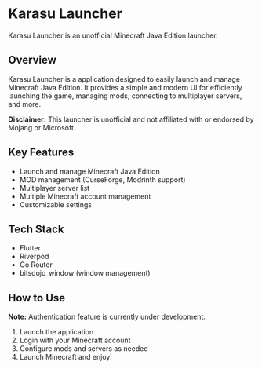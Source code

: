 # Karasu Launcher

Karasu Launcher is an unofficial Minecraft Java Edition launcher.

## Overview

Karasu Launcher is a application designed to easily launch and manage Minecraft Java Edition. It provides a simple and modern UI for efficiently launching the game, managing mods, connecting to multiplayer servers, and more.

**Disclaimer:** This launcher is unofficial and not affiliated with or endorsed by Mojang or Microsoft.

## Key Features

- Launch and manage Minecraft Java Edition
- MOD management (CurseForge, Modrinth support)
- Multiplayer server list
- Multiple Minecraft account management
- Customizable settings

## Tech Stack

- Flutter
- Riverpod
- Go Router
- bitsdojo_window (window management)

## How to Use

**Note:** Authentication feature is currently under development.

1. Launch the application
2. Login with your Minecraft account
3. Configure mods and servers as needed
4. Launch Minecraft and enjoy!
